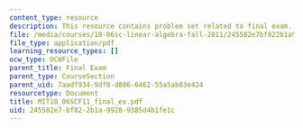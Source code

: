 ```yaml
---
content_type: resource
description: This resource contains problem set related to final exam.
file: /media/courses/18-06sc-linear-algebra-fall-2011/245582e7bf822b1a99289385d4b1fe1c_MIT18_06SCF11_final_ex.pdf
file_type: application/pdf
learning_resource_types: []
ocw_type: OCWFile
parent_title: Final Exam
parent_type: CourseSection
parent_uid: 7aadf934-9df8-d886-6462-55a5ab83e424
resourcetype: Document
title: MIT18_06SCF11_final_ex.pdf
uid: 245582e7-bf82-2b1a-9928-9385d4b1fe1c
---
```

